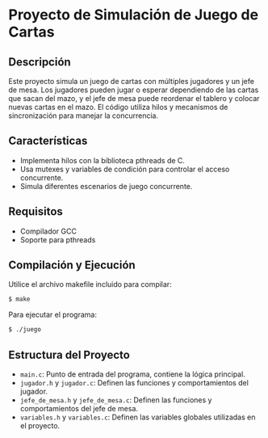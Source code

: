 # Proyecto de Simulación de Juego de Cartas

## Descripción
Este proyecto simula un juego de cartas con múltiples jugadores y un jefe de mesa. Los jugadores pueden jugar o esperar dependiendo de las cartas que sacan del mazo, y el jefe de mesa puede reordenar el tablero y colocar nuevas cartas en el mazo. El código utiliza hilos y mecanismos de sincronización para manejar la concurrencia.

## Características
- Implementa hilos con la biblioteca pthreads de C.
- Usa mutexes y variables de condición para controlar el acceso concurrente.
- Simula diferentes escenarios de juego concurrente.

## Requisitos
- Compilador GCC
- Soporte para pthreads

## Compilación y Ejecución
Utilice el archivo makefile incluido para compilar:

```bash
$ make
```

Para ejecutar el programa:

```bash
$ ./juego
```

## Estructura del Proyecto
- `main.c`: Punto de entrada del programa, contiene la lógica principal.
- `jugador.h` y `jugador.c`: Definen las funciones y comportamientos del jugador.
- `jefe_de_mesa.h` y `jefe_de_mesa.c`: Definen las funciones y comportamientos del jefe de mesa.
- `variables.h` y `variables.c`: Definen las variables globales utilizadas en el proyecto.

